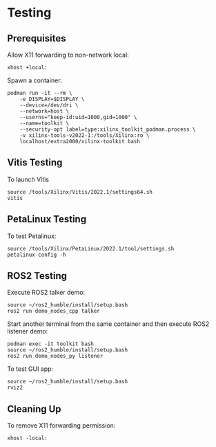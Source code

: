 # Testing


## Prerequisites

Allow X11 forwarding to non-network local:
```
xhost +local:
```

Spawn a container:
```
podman run -it --rm \
    -e DISPLAY=$DISPLAY \
    --device=/dev/dri \
    --network=host \
    --userns="keep-id:uid=1000,gid=1000" \
    --name=toolkit \
    --security-opt label=type:xilinx_toolkit_podman.process \
    -v xilinx-tools-v2022-1:/tools/Xilinx:ro \
    localhost/extra2000/xilinx-toolkit bash
```


## Vitis Testing

To launch Vitis
```
source /tools/Xilinx/Vitis/2022.1/settings64.sh
vitis
```


## PetaLinux Testing

To test Petalinux:
```
source /tools/Xilinx/PetaLinux/2022.1/tool/settings.sh
petalinux-config -h
```


## ROS2 Testing

Execute ROS2 talker demo:
```
source ~/ros2_humble/install/setup.bash
ros2 run demo_nodes_cpp talker
```

Start another terminal from the same container and then execute ROS2 listener demo:
```
podman exec -it toolkit bash
source ~/ros2_humble/install/setup.bash
ros2 run demo_nodes_py listener
```

To test GUI app:
```
source ~/ros2_humble/install/setup.bash
rviz2
```


## Cleaning Up

To remove X11 forwarding permission:
```
xhost -local:
```
